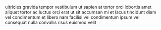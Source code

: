 ultricies gravida tempor vestibulum ut sapien at tortor orci lobortis amet
aliquet tortor ac luctus orci erat ut sit accumsan mi et lacus tincidunt diam
vel condimentum et libero nam facilisi vel condimentum ipsum vel consequat
nulla convallis risus euismod velit